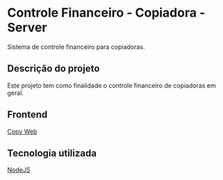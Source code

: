 # Controle Financeiro - Copiadora - Server

Sistema de controle financeiro para copiadoras.

## Descrição do projeto

Este projeto tem como finalidade o controle financeiro de copiadoras em geral.

## Frontend

[Copy Web](https://github.com/gabrielsartorato/copy-center-web)

## Tecnologia utilizada

[NodeJS](https://nodejs.org/)
